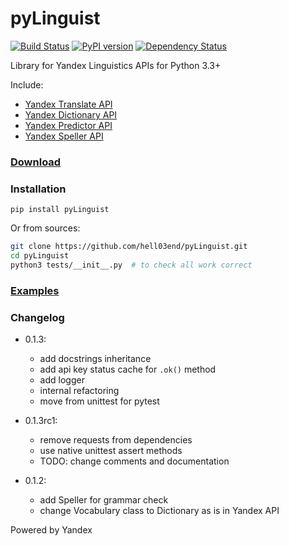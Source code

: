 # pyLinguist

[![Build Status](https://travis-ci.org/hell03end/pyLinguist.svg?branch=master)](https://travis-ci.org/hell03end/pyLinguist)
[![PyPI version](https://badge.fury.io/py/pyLinguist.svg)](https://badge.fury.io/py/pyLinguist)
[![Dependency Status](https://gemnasium.com/badges/github.com/hell03end/pyLinguist.svg)](https://gemnasium.com/github.com/hell03end/pyLinguist)

Library for Yandex Linguistics APIs for Python 3.3+

Include:
* [Yandex Translate API](https://tech.yandex.com/translate/)
* [Yandex Dictionary API](https://tech.yandex.com/dictionary/)
* [Yandex Predictor API](https://tech.yandex.ru/predictor/)
* [Yandex Speller API](https://tech.yandex.ru/speller/)

### [Download](https://github.com/hell03end/pyLinguist/releases/download/0.1.2/pyLinguist-0.1.2.tar.gz)

### Installation
`pip install pyLinguist`

Or from sources:
```bash
git clone https://github.com/hell03end/pyLinguist.git
cd pyLinguist
python3 tests/__init__.py  # to check all work correct
```

### [Examples](https://github.com/hell03end/pyLinguist/wiki/Examples)

### Changelog
* 0.1.3:
    * add docstrings inheritance
    * add api key status cache for `.ok()` method
    * add logger
    * internal refactoring
    * move from unittest for pytest

* 0.1.3rc1:
    * remove requests from dependencies
    * use native unittest assert methods
    * TODO: change comments and documentation

* 0.1.2:
    * add Speller for grammar check
    * change Vocabulary class to Dictionary as is in Yandex API

Powered by Yandex
